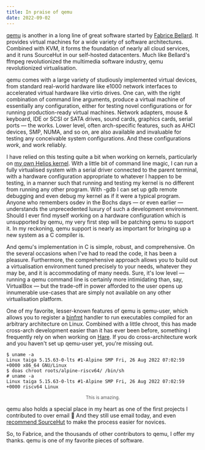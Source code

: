 ```yaml
---
title: In praise of qemu
date: 2022-09-02
---
```


[qemu][0] is another in a long line of great software started by [Fabrice
Bellard][1]. It provides virtual machines for a wide variety of software
architectures. Combined with KVM, it forms the foundation of nearly all cloud
services, and it runs SourceHut in our self-hosted datacenters. Much like
Bellard's ffmpeg revolutionized the multimedia software industry, qemu
revolutionized virtualisation.

[0]: https://www.qemu.org/
[1]: https://bellard.org/

[2]: https://www.kernel.org/doc/html/latest/admin-guide/binfmt-misc.html
[3]: https://harelang.org/

qemu comes with a large variety of studiously implemented virtual devices, from
standard real-world hardware like e1000 network interfaces to accelerated
virtual hardware like virtio drives. One can, with the right combination of
command line arguments, produce a virtual machine of essentially any
configuration, either for testing novel configurations or for running
production-ready virtual machines. Network adapters, mouse & keyboard, IDE or
SCSI or SATA drives, sound cards, graphics cards, serial ports&nbsp;&mdash; the
works. Lower level, often arch-specific features, such as AHCI devices, SMP,
NUMA, and so on, are also available and invaluable for testing any conceivable
system configurations. And these configurations *work*, and work reliably.

I have relied on this testing quite a bit when working on kernels, particularly
on [my own Helios kernel][4]. With a little bit of command line magic, I can run
a fully virtualised system with a serial driver connected to the parent
terminal, with a hardware configuration appropriate to whatever I happen to be
testing, in a manner such that running and testing my kernel is no different
from running any other program. With -gdb I can set up gdb remote debugging and
even debug my kernel as if it were a typical program. Anyone who remembers osdev
in the Bochs days &mdash; or even earlier &mdash; understands the unprecedented
luxury of such a development environment. Should I ever find myself working on a
hardware configuration which is unsupported by qemu, my very first step will be
patching qemu to support it. In my reckoning, qemu support is nearly as
important for bringing up a new system as a C compiler is.

[4]: https://drewdevault.com/2022/06/13/helios.html

And qemu's implementation in C is simple, robust, and comprehensive. On the
several occasions when I've had to read the code, it has been a pleasure.
Furthermore, the comprehensive approach allows you to build out a virtualisation
environment tuned precisely to your needs, whatever they may be, and it is
accommodating of many needs. Sure, it's low level &mdash; running a qemu command
line is certainly more intimidating than, say, VirtualBox &mdash; but the
trade-off in power afforded to the user opens up innumerable use-cases that are
simply not available on any other virtualisation platform.

One of my favorite, lesser-known features of qemu is qemu-user, which allows you
to register a [binfmt][2] handler to run executables compiled for an arbitrary
architecture on Linux. Combined with a little chroot, this has made cross-arch
development easier than it has ever been before, something I frequently rely on
when working on [Hare][3]. If you do cross-architecture work and you haven't set
up qemu-user yet, you're missing out.

```
$ uname -a
Linux taiga 5.15.63-0-lts #1-Alpine SMP Fri, 26 Aug 2022 07:02:59 +0000 x86_64 GNU/Linux
$ doas chroot roots/alpine-riscv64/ /bin/sh
# uname -a
Linux taiga 5.15.63-0-lts #1-Alpine SMP Fri, 26 Aug 2022 07:02:59 +0000 riscv64 Linux
```

<!-- Inline styles because lazy -->
<small style="
  text-align: center;
  display: block;
  color: #555;
">This is amazing.</small>

qemu also holds a special place in my heart as one of the first projects I
contributed to over email 🙂 And they still use email today, and even [recommend
SourceHut][5] to make the process easier for novices.

[5]: https://qemu.readthedocs.io/en/v6.2.0/devel/submitting-a-patch.html#if-you-cannot-send-patch-emails

So, to Fabrice, and the thousands of other contributors to qemu, I offer my
thanks. qemu is one of my favorite pieces of software.
